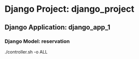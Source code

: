# Django Project: django_project
## Django Application: django_app_1
### Django Model: reservation

./controller.sh -o ALL
